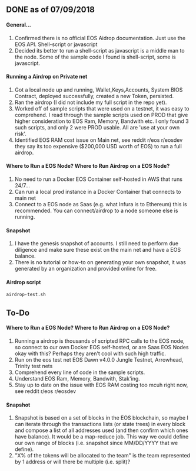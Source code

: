 ## DONE as of 07/09/2018
#### General...
1. Confirmed there is no official EOS Aidrop documentation. Just use the EOS API. Shell-script or javascript
2. Decided its better to run a shell-script as javascript is a middle man to the node. Some of the sample code I found is shell-script, some is javascript.

#### Running a Airdrop on Private net
1. Got a local node up and running, Wallet,Keys,Accounts, System BIOS Contract, deployed successfully, created a new Token, persisted.
2. Ran the airdrop (I did not include my full script in the repo yet).
3. Worked off of sample scripts that were used on a testnet, it was easy to comprehend. I read through the sample scripts used on PROD that give higher consideration to EOS Ram, Memory, Bandwith etc. I only found 3 such scripts, and only 2 were PROD usable. All are 'use at your own risk'.
4. Identified EOS RAM cost issue on Main net, see reddit r/eos r/eosdev they say its too expensive ($200,000 USD worth of EOS) to run a full airdrop.

#### Where to Run a EOS Node? Where to Run Airdrop on a EOS Node?
1. No need to run a Docker EOS Container self-hosted in AWS that runs 24/7...
2. Can run a local prod instance in a Docker Container that connects to main net
3. Connect to a EOS node as Saas (e.g. what Infura is to Ethereum) this is recommended. You can connect/airdrop to a node someone else is running.

#### Snapshot
1. I have the genesis snapshot of accounts. I still need to perform due diligence and make sure these exist on the main net and have a EOS balance.
2. There is no tutorial or how-to on generating your own snapshot, it was generated by an organization and provided online for free.

#### Airdrop script
`airdrop-test.sh`

## To-Do
#### Where to Run a EOS Node? Where to Run Airdrop on a EOS Node?
1. Running a airdrop is thousands of scripted RPC calls to the EOS node, so connect to our own Docker EOS self-hosted, or are Saas EOS Nodes okay with this? Perhaps they aren't cool with such high traffic.
2. Run on the eos test net EOS Dawn v4.0.0 Jungle Testnet, Arrowhead, Trinity test nets
3. Comprehend every line of code in the sample scripts.
4. Understand EOS Ram, Memory, Bandwith, Stak'ing.
5. Stay up to date on the issue with EOS RAM costing too mcuh right now, see reddit r/eos r/eosdev

#### Snapshot
1. Snapshot is based on a set of blocks in the EOS blockchain, so maybe I can iterate through the transactions lists (or state trees) in every block and compose a list of all addresses used (and then confirm which ones have balance). It would be a map-reduce job. This way we could define our own range of blocks (i.e. snapshot since MM/DD/YYYY that we define).
2. "X% of the tokens will be allocated to the team" is the team represented by 1 address or will there be multiple (i.e. split)?

